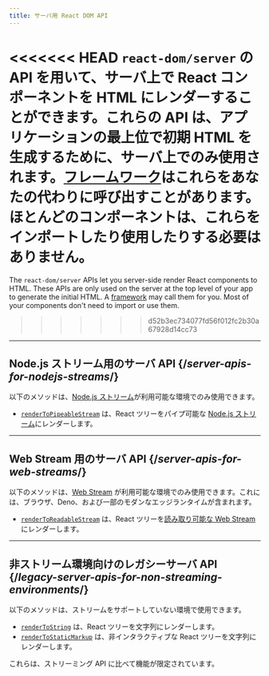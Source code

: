 ```yaml
---
title: サーバ用 React DOM API
---
```


<Intro>

<<<<<<< HEAD
`react-dom/server` の API を用いて、サーバ上で React コンポーネントを HTML にレンダーすることができます。これらの API は、アプリケーションの最上位で初期 HTML を生成するために、サーバ上でのみ使用されます。[フレームワーク](/learn/start-a-new-react-project#production-grade-react-frameworks)はこれらをあなたの代わりに呼び出すことがあります。ほとんどのコンポーネントは、これらをインポートしたり使用したりする必要はありません。
=======
The `react-dom/server` APIs let you server-side render React components to HTML. These APIs are only used on the server at the top level of your app to generate the initial HTML. A [framework](/learn/creating-a-react-app#full-stack-frameworks) may call them for you. Most of your components don't need to import or use them.
>>>>>>> d52b3ec734077fd56f012fc2b30a67928d14cc73

</Intro>

---

## Node.js ストリーム用のサーバ API {/*server-apis-for-nodejs-streams*/}

以下のメソッドは、[Node.js ストリーム](https://nodejs.org/api/stream.html)が利用可能な環境でのみ使用できます。

* [`renderToPipeableStream`](/reference/react-dom/server/renderToPipeableStream) は、React ツリーをパイプ可能な [Node.js ストリーム](https://nodejs.org/api/stream.html)にレンダーします。

---

## Web Stream 用のサーバ API {/*server-apis-for-web-streams*/}

以下のメソッドは、[Web Stream](https://developer.mozilla.org/en-US/docs/Web/API/Streams_API) が利用可能な環境でのみ使用できます。これには、ブラウザ、Deno、および一部のモダンなエッジランタイムが含まれます。

* [`renderToReadableStream`](/reference/react-dom/server/renderToReadableStream) は、React ツリーを[読み取り可能な Web Stream](https://developer.mozilla.org/en-US/docs/Web/API/ReadableStream) にレンダーします。

---

## 非ストリーム環境向けのレガシーサーバ API {/*legacy-server-apis-for-non-streaming-environments*/}

以下のメソッドは、ストリームをサポートしていない環境で使用できます。

* [`renderToString`](/reference/react-dom/server/renderToString) は、React ツリーを文字列にレンダーします。
* [`renderToStaticMarkup`](/reference/react-dom/server/renderToStaticMarkup) は、非インタラクティブな React ツリーを文字列にレンダーします。

これらは、ストリーミング API に比べて機能が限定されています。
